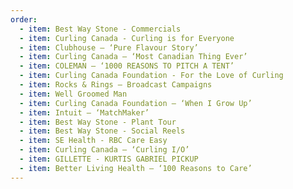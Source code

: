 ```yaml
---
order:
  - item: Best Way Stone - Commercials
  - item: Curling Canada - Curling is for Everyone
  - item: Clubhouse – ‘Pure Flavour Story’
  - item: Curling Canada – ‘Most Canadian Thing Ever’
  - item: COLEMAN – ‘1000 REASONS TO PITCH A TENT’
  - item: Curling Canada Foundation - For the Love of Curling
  - item: Rocks & Rings – Broadcast Campaigns
  - item: Well Groomed Man
  - item: Curling Canada Foundation – ‘When I Grow Up’
  - item: Intuit – ‘MatchMaker’
  - item: Best Way Stone - Plant Tour
  - item: Best Way Stone - Social Reels
  - item: SE Health - RBC Care Easy
  - item: Curling Canada – ‘Curling I/O’
  - item: GILLETTE - KURTIS GABRIEL PICKUP
  - item: Better Living Health – ‘100 Reasons to Care’
---
```

